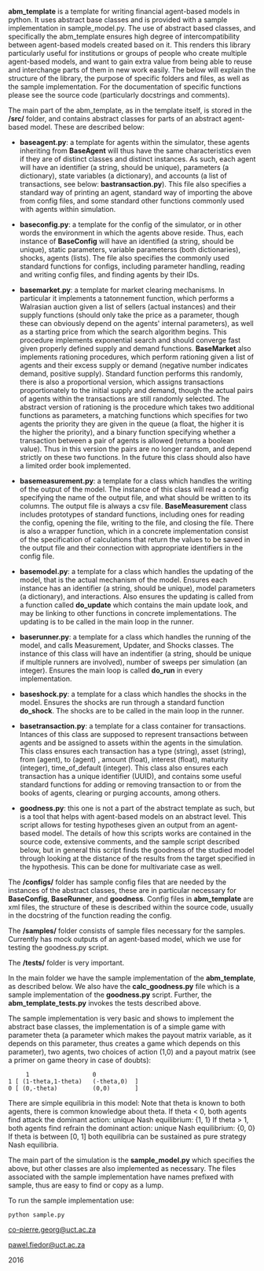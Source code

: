 **abm_template** is a template for writing financial agent-based models in python. It uses abstract base classes and is provided with a sample implementation in sample_model.py. The use of abstract based classes, and specifically the abm_template ensures high degree of intercompatibility between agent-based models created based on it. This renders this library particularly useful for institutions or groups of people who create multiple agent-based models, and want to gain extra value from being able to reuse and interchange parts of them in new work easily. The below will explain the structure of the library, the purpose of specific folders and files, as well as the sample implementation. For the documentation of specific functions please see the source code (particularly docstrings and comments).

The main part of the abm_template, as in the template itself, is stored in the **/src/** folder, and contains abstract classes for parts of an abstract agent-based model. These are described below:

- **baseagent.py**: a template for agents within the simulator, these agents inheriting from **BaseAgent** will thus have the same characteristics even if they are of distinct classes and distinct instances. As such, each agent will have an identifier (a string, should be unique), parameters (a dictionary), state variables (a dictionary), and accounts (a list of transactions, see below: **bastransaction.py**). This file also specifies a standard way of printing an agent, standard way of importing the above from config files, and some standard other functions commonly used with agents within simulation.

- **baseconfig.py**: a template for the config of the simulator, or in other words the environment in which the agents above reside. Thus, each instance of **BaseConfig** will have an identified (a string, should be unique), static parameters, variable parameterss (both dictionaries), shocks, agents (lists). The file also specifies the commonly used standard functions for configs, including parameter handling, reading and writing config files, and finding agents by their IDs.

- **basemarket.py**: a template for market clearing mechanisms. In particular it implements a tatonnement function, which performs a Walrasian auction given a list of sellers (actual instances) and their supply functions (should only take the price as a parameter, though these can obviously depend on the agents' internal parameters), as well as a starting price from which the search algorithm begins. This procedure implements exponential search and should converge fast given properly defined supply and demand functions. **BaseMarket** also implements rationing procedures, which perform rationing given a list of agents and their excess supply or demand (negative number indicates demand, positive supply). Standard function performs this randomly, there is also a proportional version, which assigns transactions proportionately to the initial supply and demand, though the actual pairs of agents within the transactions are still randomly selected. The abstract version of rationing is the procedure which takes two additional functions as parameters, a matching functions which specifies for two agents the priority they are given in the queue (a float, the higher it is the higher the priority), and a binary function specifying whether a transaction between a pair of agents is allowed (returns a boolean value). Thus in this version the pairs are no longer random, and depend strictly on these two functions. In the future this class should also have a limited order book implemented.

- **basemeasurement.py**: a template for a class which handles the writing of the output of the model. The instance of this class will read a config specifying the name of the output file, and what should be written to its columns. The output file is always a csv file. **BaseMeasurement** class includes prototypes of standard functions, including ones for reading the config, opening the file, writing to the file, and closing the file. There is also a wrapper function, which in a concrete implementation consist of the specification of calculations that return the values to be saved in the output file and their connection with appropriate identifiers in the config file.

- **basemodel.py**: a template for a class which handles the updating of the model, that is the actual mechanism of the model. Ensures each instance has an identifier (a string, should be unique), model parameters (a dictionary), and interactions. Also ensures the updating is called from a function called **do_update** which contains the main update look, and may be linking to other functions in concrete implementations. The updating is to be called in the main loop in the runner.

- **baserunner.py**: a template for a class which handles the running of the model, and calls Measurement, Updater, and Shocks classes. The instance of this class will have an indentifier (a string, should be unique if multiple runners are involved), number of sweeps per simulation (an integer). Ensures the main loop is called **do_run** in every implementation.

- **baseshock.py**: a template for a class which handles the shocks in the model. Ensures the shocks are run through a standard function **do_shock**. The shocks are to be called in the main loop in the runner.

- **basetransaction.py**: a template for a class container for transactions. Intances of this class are supposed to represent transactions between agents and be assigned to assets within the agents in the simulation. This class ensures each transaction has a type (string), asset (string), from (agent), to (agent) , amount (float), interest (float), maturity (integer), time_of_default (integer). This class also ensures each transaction has a unique identifier (UUID), and contains some useful standard functions for adding or removing transaction to or from the books of agents, clearing or purging accounts, among others.

- **goodness.py**: this one is not a part of the abstract template as such, but is a tool that helps with agent-based models on an abstract level. This script allows for testing hypotheses given an output from an agent-based model. The details of how this scripts works are contained in the source code, extensive comments, and the sample script described below, but in general this script finds the goodness of the studied model through looking at the distance of the results from the target specified in the hypothesis. This can be done for multivariate case as well.

The **/configs/** folder has sample config files that are needed by the instances of the abstract classes, these are in particular necessary for **BaseConfig**, **BaseRunner**, and **goodness**. Config files in **abm_template** are xml files, the structure of these is described within the source code, usually in the docstring of the function reading the config.

The **/samples/** folder consists of sample files necessary for the samples. Currently has mock outputs of an agent-based model, which we use for testing the goodness.py script.

The **/tests/** folder is very important.

In the main folder we have the sample implementation of the **abm_template**, as described below. We also have the **calc_goodness.py** file which is a sample implementation of the **goodness.py** script. Further, the **abm_template_tests.py** invokes the tests described above.

The sample implementation is very basic and shows to implement the abstract base classes, the implementation is of a simple game with parameter
theta (a parameter which makes the payout matrix variable, as it depends on this parameter, thus creates a game which depends on this parameter), two agents, two choices of action (1,0) and a payout matrix (see a primer on game theory in case of doubts):

```
  	 1   				0
1 [	(1-theta,1-theta)	(-theta,0)	]
0 [	(0,-theta)			(0,0)		]
```

There are simple equilibria in this model:
Note that theta is known to both agents, there is common knowledge about theta.
If theta < 0, both agents find attack the dominant action: unique Nash equilibrium: {1, 1}
If theta > 1, both agents find refrain the dominant action: unique Nash equilibrium: {0, 0}
If theta is between [0, 1] both equilibria can be sustained as pure strategy Nash equilibria.

The main part of the simulation is the **sample_model.py** which specifies the above, but other classes are also implemented as necessary. The files associated with the sample implementation have names prefixed with sample, thus are easy to find or copy as a lump.

To run the sample implementation use:

```
python sample.py
```

co-pierre.georg@uct.ac.za

pawel.fiedor@uct.ac.za

2016

